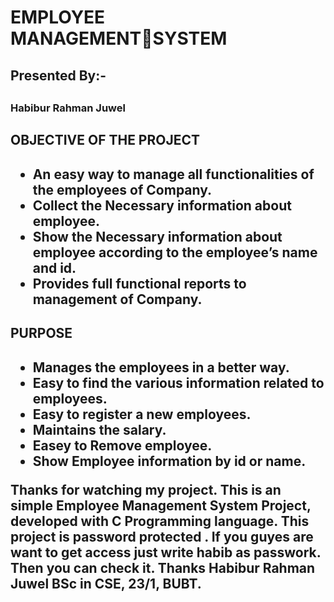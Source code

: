 <h1>EMPLOYEE MANAGEMENTSYSTEM</h1>
<h2>Presented By:-<h2>
<h3> Habibur Rahman Juwel</h3>

<h2>OBJECTIVE OF THE PROJECT<h2>
<ul>
  <li> An easy way to manage all functionalities of the employees of Company.</li>
  <li>Collect the Necessary information about employee.</li>
  <li> Show the Necessary information about employee according to the employee’s name and id.</li> 
  <li> Provides full functional reports to management of Company.</li>
</ul>

<h2>PURPOSE<h2>
<ul>
  <li>Manages the employees in a better way. </li>
  <li>Easy to find the various information related to employees. </li>
  <li> Easy to register a new employees.</li>
  <li>Maintains the salary. </li>
  <li> Easey to Remove employee. </li>
  <li>Show Employee information by id or name. </li>
</ul>

Thanks for watching my project. 
This is an simple Employee Management System Project, developed with C Programming language. This project is password protected .
If you guyes are want to get access just write habib as passwork.  
Then you can check it. 
Thanks
Habibur Rahman Juwel
BSc in CSE,
23/1, BUBT.

